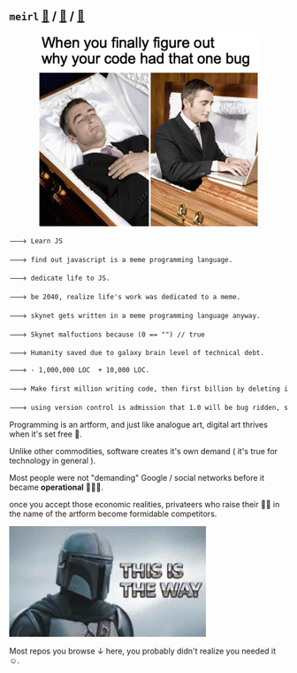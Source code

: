 ## `meirl` [📄](https://sourcevault.github.io/resume/)  / [🐤](https://twitter.com/sourcevault_) / [📧](mailto:joykrishnamondal@gmail.com)

<center>
<img src="./bug.png" height="350"/>
</center>

```txt
🡒 Learn JS

🡒 find out javascript is a meme programming language.

🡒 dedicate life to JS.

🡒 be 2040, realize life's work was dedicated to a meme.

🡒 skynet gets written in a meme programming language anyway.

🡒 Skynet malfuctions because (0 == "") // true

🡒 Humanity saved due to galaxy brain level of technical debt.
```

```txt
🡒 - 1,000,000 LOC  + 10,000 LOC.

🡒 Make first million writing code, then first billion by deleting it.

🡒 using version control is admission that 1.0 will be bug ridden, so will 2.0, 3.0, 4.0 .... n.0
```

Programming is an artform, and just like analogue art, digital art thrives when it's set free 🦅.

Unlike other commodities, software creates it's own demand ( it's true for technology in general ).

Most people were not "demanding" Google / social networks before it became **operational** 🏃🏼‍♂️.

once you accept those economic realities, privateers who raise their 🏴‍☠️ in the name of the artform become formidable competitors.

<img src="./knight.gif" height="200"/>

Most repos you browse ↓ here, you probably didn't realize you needed it ☺️.
